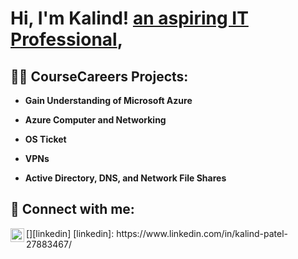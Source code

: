 <h1>Hi, I'm Kalind!  <a href="https://www.linkedin.com/in/kalind-patel-27883467/">an aspiring IT Professional</a>, 

<h2>👨‍💻 CourseCareers Projects:</h2>

- <b>Gain Understanding of Microsoft Azure</b>
  
- <b>Azure Computer and Networking</b>
  
- <b>OS Ticket</b>

- <b>VPNs</b>

- <b>Active Directory, DNS, and Network File Shares</b>

<h2> 🤳 Connect with me:</h2>
[<img align="left" alt="JoshMadakor | LinkedIn" width="22px" src="https://cdn.jsdelivr.net/npm/simple-icons@v3/icons/linkedin.svg" />][linkedin]
[linkedin]: https://www.linkedin.com/in/kalind-patel-27883467/

<!--
**joshmadakor1/joshmadakor1** is a ✨ _special_ ✨ repository because its `README.md` (this file) appears on your GitHub profile.

Here are some ideas to get you started:

- 🔭 I’m currently working on ...
- 🌱 I’m currently learning ...
- 👯 I’m looking to collaborate on ...
- 🤔 I’m looking for help with ...
- 💬 Ask me about ...
- 📫 How to reach me: ...
- 😄 Pronouns: ...
- ⚡ Fun fact: ...
-->

